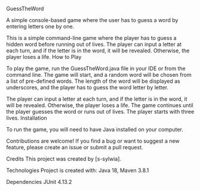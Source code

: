 GuessTheWord

A simple console-based game where the user has to guess a word by entering letters one by one.

This is a simple command-line game where the player has to guess a hidden word before running out of lives. The player can input a letter at each turn, and if the letter is in the word, it will be revealed. Otherwise, the player loses a life.
How to Play

To play the game, run the GuessTheWord.java file in your IDE or from the command line. The game will start, and a random word will be chosen from a list of pre-defined words. The length of the word will be displayed as underscores, and the player has to guess the word letter by letter.

The player can input a letter at each turn, and if the letter is in the word, it will be revealed. Otherwise, the player loses a life. The game continues until the player guesses the word or runs out of lives. The player starts with three lives.
Installation

To run the game, you will need to have Java installed on your computer.


Contributions are welcome! If you find a bug or want to suggest a new feature, please create an issue or submit a pull request.

Credits
This project was created by [s-sylwia].

Technologies
Project is created with:
    Java 18,
    Maven 3.8.1

Dependencies
    JUnit 4.13.2
    
